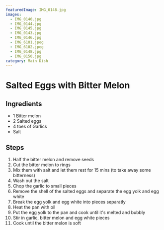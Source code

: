 ```yaml
---
featuredImage: IMG_0148.jpg
images:
  - IMG_0140.jpg
  - IMG_0144.jpg
  - IMG_0145.jpg
  - IMG_0143.jpg
  - IMG_0146.jpg
  - IMG_6101.jpeg
  - IMG_6102.jpeg
  - IMG_0148.jpg
  - IMG_0150.jpg
category: Main Dish
---
```


# Salted Eggs with Bitter Melon

## Ingredients

- 1 Bitter melon
- 2 Salted eggs
- 4 toes of Garlics
- Salt

## Steps

1. Half the bitter melon and remove seeds
1. Cut the bitter melon to rings
1. Mix them with salt and let them rest for 15 mins (to take away some bitterness)
1. Wash out the salt
1. Chop the garlic to small pieces
1. Remove the shell of the salted eggs and separate the egg yolk and egg white
1. Break the egg yolk and egg white into pieces separatly
1. Heat the pan with oil
1. Put the egg yolk to the pan and cook until it's melted and bubbly
1. Stir in garlic, bitter melon and egg white pieces
1. Cook until the bitter melon is soft
